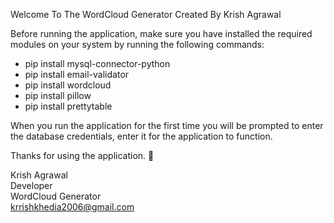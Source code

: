 Welcome To The WordCloud Generator Created By Krish Agrawal

Before running the application, make sure you have installed the required modules on your system by running the following commands:
* pip install mysql-connector-python
* pip install email-validator
* pip install wordcloud
* pip install pillow
* pip install prettytable

When you run the application for the first time you will be prompted to enter the database credentials, enter it for the application to function.

Thanks for using the application. 🙂 

Krish Agrawal<br/>
Developer<br/>
WordCloud Generator<br/>
[krrishkhedia2006@gmail.com](mailto:krrishkhedia2006@gmail.com)
